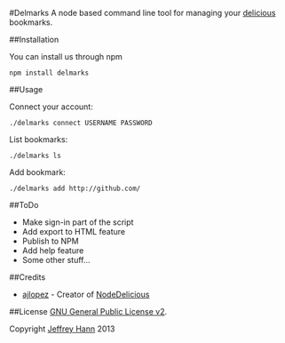 #Delmarks
A node based command line tool for managing your [delicious](https://delicious.com/obihann) bookmarks.

##Installation

You can install us through npm

    npm install delmarks

##Usage

Connect your account:

    ./delmarks connect USERNAME PASSWORD

List bookmarks:

    ./delmarks ls

Add bookmark:

    ./delmarks add http://github.com/

##ToDo
* Make sign-in part of the script
* Add export to HTML feature
* Publish to NPM
* Add help feature
* Some other stuff...

##Credits
* [ajlopez](https://github.com/ajlopez) - Creator of [NodeDelicious](https://github.com/ajlopez/NodeDelicious)

##License
[GNU General Public License v2](http://www.gnu.org/licenses/gpl-2.0.html).

Copyright [Jeffrey Hann](http://jeffreyhann.ca/) 2013
